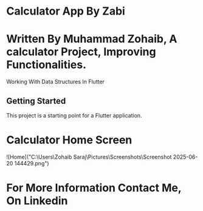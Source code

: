 # Calculator App By Zabi


# Written By Muhammad Zohaib, A calculator Project, Improving Functionalities.
Working With Data Structures In Flutter

## Getting Started

This project is a starting point for a Flutter application.
# Calculator Home Screen
![Home]("C:\Users\Zohaib Saraj\Pictures\Screenshots\Screenshot 2025-06-20 144429.png")




# For More Information Contact Me, On Linkedin
